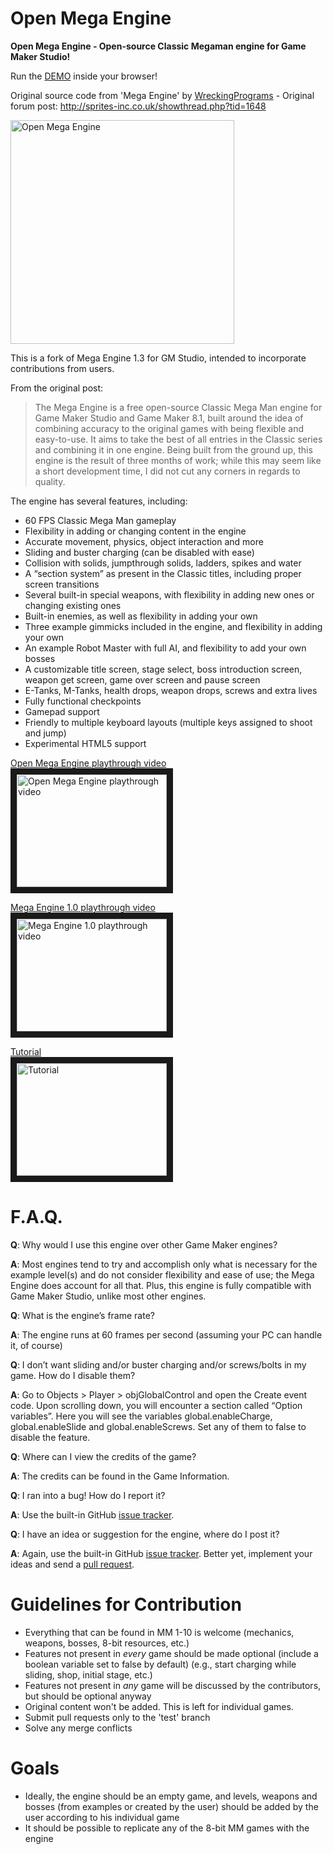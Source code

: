 # Open Mega Engine
**Open Mega Engine - Open-source Classic Megaman engine for Game Maker Studio!**

Run the [DEMO](https://cdn.rawgit.com/rafaelcp/Open-Mega-Engine/master/demo/index.html) inside your browser!

Original source code from 'Mega Engine' by [WreckingPrograms](https://twitter.com/WreckingProg) - Original forum post: http://sprites-inc.co.uk/showthread.php?tid=1648

<img src="https://i.imgur.com/hOlZCn7.png" width="358" alt="Open Mega Engine" title="Open Mega Engine">

This is a fork of Mega Engine 1.3 for GM Studio, intended to incorporate contributions from users.

From the original post:

> The Mega Engine is a free open-source Classic Mega Man engine for Game Maker Studio and Game Maker 8.1, built around the idea of combining accuracy to the original games with being flexible and easy-to-use. It aims to take the best of all entries in the Classic series and combining it in one engine. Being built from the ground up, this engine is the result of three months of work; while this may seem like a short development time, I did not cut any corners in regards to quality.


The engine has several features, including:

- 60 FPS Classic Mega Man gameplay
- Flexibility in adding or changing content in the engine
- Accurate movement, physics, object interaction and more
- Sliding and buster charging (can be disabled with ease)
- Collision with solids, jumpthrough solids, ladders, spikes and water
- A “section system” as present in the Classic titles, including proper screen transitions
- Several built-in special weapons, with flexibility in adding new ones or changing existing ones
- Built-in enemies, as well as flexibility in adding your own
- Three example gimmicks included in the engine, and flexibility in adding your own
- An example Robot Master with full AI, and flexibility to add your own bosses
- A customizable title screen, stage select, boss introduction screen, weapon get screen, game over screen and pause screen
- E-Tanks, M-Tanks, health drops, weapon drops, screws and extra lives
- Fully functional checkpoints
- Gamepad support
- Friendly to multiple keyboard layouts (multiple keys assigned to shoot and jump)
- Experimental HTML5 support

<a href="https://www.youtube.com/watch?v=cGZtF46oGJ8" target="_blank">Open Mega Engine playthrough video<br><img src="https://img.youtube.com/vi/cGZtF46oGJ8/0.jpg" 
alt="Open Mega Engine playthrough video" title="Open Mega Engine playthrough video" width="240" height="180" border="10" /></a>

<a href="https://www.youtube.com/watch?v=LmcvNggdHew" target="_blank">Mega Engine 1.0 playthrough video<br><img src="https://img.youtube.com/vi/LmcvNggdHew/0.jpg" 
alt="Mega Engine 1.0 playthrough video" title="Mega Engine 1.0 playthrough video" width="240" height="180" border="10" /></a>

<a href="https://www.youtube.com/playlist?list=PLZWFosEIaQq13eVkura_XwdqkgZtLEr2D" target="_blank">Tutorial<br><img src="https://img.youtube.com/vi/LT12qZz1PpM/0.jpg" 
alt="Tutorial" title="Tutorial" width="240" height="180" border="10" /></a>

# F.A.Q.

**Q**: Why would I use this engine over other Game Maker engines?

**A**: Most engines tend to try and accomplish only what is necessary for the example level(s) and do not consider flexibility and ease of use; the Mega Engine does account for all that. Plus, this engine is fully compatible with Game Maker Studio, unlike most other engines.

**Q**: What is the engine’s frame rate?

**A**: The engine runs at 60 frames per second (assuming your PC can handle it, of course)

**Q**: I don’t want sliding and/or buster charging and/or screws/bolts in my game. How do I disable them?

**A**: Go to Objects > Player > objGlobalControl and open the Create event code. Upon scrolling down, you will encounter a section called “Option variables”. Here you will see the variables global.enableCharge, global.enableSlide and global.enableScrews. Set any of them to false to disable the feature.

**Q**: Where can I view the credits of the game?

**A**: The credits can be found in the Game Information.

**Q**: I ran into a bug! How do I report it?

**A**: Use the built-in GitHub [issue tracker](https://github.com/rafaelcp/Open-Mega-Engine/issues).

**Q**: I have an idea or suggestion for the engine, where do I post it?

**A**: Again, use the built-in GitHub [issue tracker](https://github.com/rafaelcp/Open-Mega-Engine/issues). Better yet, implement your ideas and send a [pull request](https://github.com/rafaelcp/Open-Mega-Engine/pulls).

# Guidelines for Contribution
- Everything that can be found in MM 1-10 is welcome (mechanics, weapons, bosses, 8-bit resources, etc.)
- Features not present in *every* game should be made optional (include a boolean variable set to false by default) (e.g., start charging while sliding, shop, initial stage, etc.)
- Features not present in *any* game will be discussed by the contributors, but should be optional anyway
- Original content won't be added. This is left for individual games.
- Submit pull requests only to the 'test' branch
- Solve any merge conflicts

# Goals
- Ideally, the engine should be an empty game, and levels, weapons and bosses (from examples or created by the user) should be added by the user according to his individual game 
- It should be possible to replicate any of the 8-bit MM games with the engine
